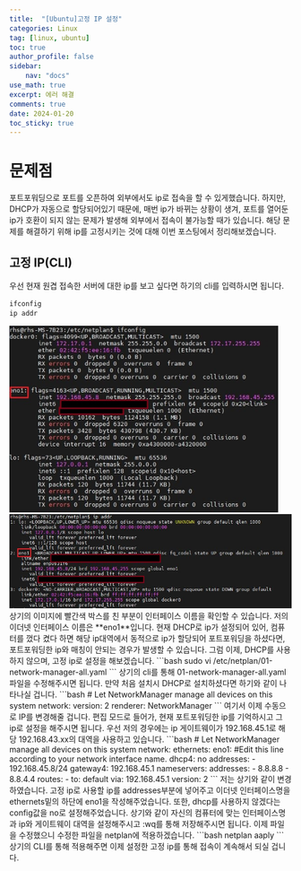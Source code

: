 ```yaml
---
title:  "[Ubuntu]고정 IP 설정"
categories: Linux
tag: [linux, ubuntu]
toc: true
author_profile: false
sidebar:
    nav: "docs"
use_math: true
excerpt: 에러 해결
comments: true
date: 2024-01-20
toc_sticky: true
---
```


# 문제점
포트포워딩으로 포트를 오픈하여 외부에서도 ip로 접속을 할 수 있게했습니다. 하지만, DHCP가 자동으로 할당되어있기 때문에, 매번 ip가 바뀌는 상황이 생겨, 포트를 열어둔 ip가 호환이 되지 않는 문제가 발생해 외부에서 접속이 불가능할 때가 있습니다. 해당 문제를 해결하기 위해 ip를 고정시키는 것에 대해 이번 포스팅에서 정리해보겠습니다.   

## 고정 IP(CLI)
우선 현재 원겹 접속한 서버에 대한 ip를 보고 싶다면 하기의 cli를 입력하시면 됩니다.   
```bash
ifconfig
ip addr
```   
<img src="../../../assets/images/Linux/2024-01-20-StaticIP/ifconfig.JPG" alt="ifconfig" style="zoom:80%;" />    
<img src="../../../assets/images/Linux/2024-01-20-StaticIP/ip addr.JPG" alt="ip addr" style="zoom:80%;" />    
상기의 이미지에 빨간색 박스를 친 부분이 인터페이스 이름을 확인할 수 있습니다. 저의 이더넷 인터페이스 이름은 **eno1**입니다. 현재 DHCP로 ip가 설정되어 있어, 컴퓨터를 껐다 켰다 하면 해당 ip대역에서 동적으로 ip가 할당되어 포트포워딩을 하셨다면, 포트포워딩한 ip와 매칭이 안되는 경우가 발생할 수 있습니다. 그럼 이제, DHCP를 사용하지 않으며, 고정 ip로 설정을 해보겠습니다.  
```bash
sudo vi /etc/netplan/01-network-manager-all.yaml
```
상기의 cli를 통해 01-network-manager-all.yaml 파일을 수정해주시면 됩니다. 만약 처음 설치시 DHCP로 설치하셨다면 하기와 같이 나타나실 겁니다.   
```bash
# Let NetworkManager manage all devices on this system
network:
    version: 2
    renderer: NetworkManager
```
여기서 이제 수동으로 IP를 변경해줄 겁니다. 편집 모드로 들어가, 현재 포트포워딩한 ip를 기억하시고 그 ip로 설정을 해주시면 됩니다. 우선 저의 경우에는 ip 게이트웨이가 192.168.45.1로 해당 192.168.43.xx의 대역을 사용하고 있습니다.    
```bash
# Let NetworkManager manage all devices on this system
network:
  ethernets:
    eno1: #Edit this line according to your network interface name.
      dhcp4: no
      addresses:
        - 192.168.45.8/24
      gateway4: 192.168.45.1
      nameservers:
        addresses:
          - 8.8.8.8
          - 8.8.4.4
      routes:
        - to: default
          via: 192.168.45.1
  version: 2
```
저는 상기와 같이 변경하였습니다. 고정 ip로 사용할 ip를 addresses부분에 넣어주고 이더넷 인터페이스명을 ethernets밑의 하단에 eno1을 작성해주었습니다. 또한, dhcp를 사용하지 않겠다는 config값을 no로 설정해주었습니다. 상기와 같이 자신의 컴퓨터에 맞는 인터페이스명과 ip와 게이트웨이 대역을 설정해주시고 :wq를 통해 저장해주시면 됩니다. 이제 파일을 수정했으니 수정한 파일을 netplan에 적용하겠습니다.   
```bash
netplan aaply
```
상기의 CLI를 통해 적용해주면 이제 설정한 고정 ip를 통해 접속이 계속해서 되실 겁니다. 